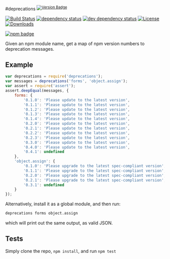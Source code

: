 #deprecations <sup>[![Version Badge][npm-version-svg]][npm-url]</sup>

[![Build Status][3]][4]
[![dependency status][5]][6]
[![dev dependency status][7]][8]
[![License][license-image]][license-url]
[![Downloads][downloads-image]][downloads-url]

[![npm badge][9]][npm-url]

Given an npm module name, get a map of npm version numbers to deprecation messages.

## Example
```js
var deprecations = require('deprecations');
var messages = deprecations('forms', 'object.assign');
var assert = require('assert');
assert.deepEqual(messages, {
	forms: {
		'0.1.0': 'Please update to the latest version',
		'0.1.1': 'Please update to the latest version',
		'0.1.2': 'Please update to the latest version',
		'0.1.3': 'Please update to the latest version',
		'0.1.4': 'Please update to the latest version',
		'0.2.0': 'Please update to the latest version',
		'0.2.1': 'Please update to the latest version',
		'0.2.2': 'Please update to the latest version',
		'0.2.3': 'Please update to the latest version',
		'0.3.0': 'Please update to the latest version',
		'0.4.0': 'Please update to the latest version',
		'0.4.1': undefined
	},
	'object.assign': {
		'0.1.0': 'Please upgrade to the latest spec-compliant version',
		'0.1.1': 'Please upgrade to the latest spec-compliant version',
		'0.2.0': 'Please upgrade to the latest spec-compliant version',
		'0.2.1': 'Please upgrade to the latest spec-compliant version',
		'0.3.1': undefined
	}
});
```

Alternatively, install it as a global module, and then run:
```bash
deprecations forms object.assign
```
which will print out the same output, as valid JSON.
## Tests
Simply clone the repo, `npm install`, and run `npm test`

[npm-url]: https://npmjs.org/package/deprecations
[npm-version-svg]: http://vb.teelaun.ch/ljharb/npm-deprecations.svg
[3]: https://travis-ci.org/ljharb/npm-deprecations.svg
[4]: https://travis-ci.org/ljharb/npm-deprecations
[5]: https://david-dm.org/ljharb/npm-deprecations.svg
[6]: https://david-dm.org/ljharb/npm-deprecations
[7]: https://david-dm.org/ljharb/npm-deprecations/dev-status.svg
[8]: https://david-dm.org/ljharb/npm-deprecations#info=devDependencies
[9]: https://nodei.co/npm/deprecations.png?downloads=true&stars=true
[license-image]: http://img.shields.io/npm/l/deprecations.svg
[license-url]: LICENSE
[downloads-image]: http://img.shields.io/npm/dm/deprecations.svg
[downloads-url]: http://npm-stat.com/charts.html?package=deprecations

